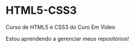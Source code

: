 # HTML5-CSS3
 Curso de HTML5 e CSS3 do Curo Em Vídeo

Estou aprendendo a gerenciar meus repositórios!